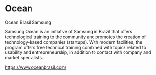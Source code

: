 # Ocean
Ocean Brasil Samsung

Samsung Ocean is an initiative of Samsung in Brazil that offers technological training to the community and promotes the creation of technology-based companies (startups).
With modern facilities, the program offers free technical training combined with topics related to usability and entrepreneurship,
in addition to contact with company and market specialists.

https://www.oceanbrasil.com/
